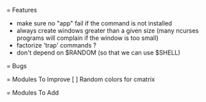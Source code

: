 = Features
* make sure no "app" fail if the command is not installed
* always create windows greater than a given size
  (many ncurses programs will complain if the window is too small)
* factorize 'trap' commands ?
* don't depend on $RANDOM (so that we can use $SHELL)

= Bugs

= Modules To Improve
[ ] Random colors for cmatrix

= Modules To Add


